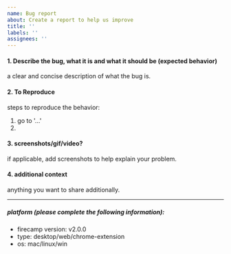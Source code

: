 ```yaml
---
name: Bug report
about: Create a report to help us improve
title: ''
labels: ''
assignees: ''
---
```


#### 1. Describe the bug, what it is and what it should be (expected behavior)
a clear and concise description of what the bug is.

#### 2. To Reproduce
steps to reproduce the behavior:
1. go to '...'
2. 

#### 3. screenshots/gif/video?
if applicable, add screenshots to help explain your problem.

#### 4. additional context
anything you want to share additionally.

-----

##### platform (please complete the following information):
 - firecamp version: v2.0.0
 - type: desktop/web/chrome-extension
 - os: mac/linux/win
